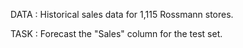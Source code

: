 DATA : Historical sales data for 1,115 Rossmann stores. 

TASK : Forecast the "Sales" column for the test set. 
